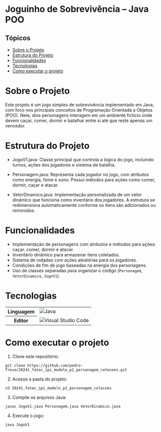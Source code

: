 <h1>Joguinho de Sobrevivência – Java POO</h1>

## Tópicos

- [Sobre o Projeto](#sobre-o-projeto)  
- [Estrutura do Projeto](#estrutura-do-projeto)  
- [Funcionalidades](#funcionalidades)  
- [Tecnologias](#tecnologias)  
- [Como executar o projeto](#como-executar-o-projeto)  

# Sobre o Projeto
Este projeto é um jogo simples de sobrevivência implementado em Java, com foco nos principais conceitos de Programação Orientada a Objetos (POO). Nele, dois personagens interagem em um ambiente fictício onde devem caçar, comer, dormir e batalhar entre si até que reste apenas um vencedor.


# Estrutura do Projeto
- JogoV1.java: Classe principal que controla a lógica do jogo, incluindo turnos, ações dos jogadores e sistema de batalha.

- Personagem.java: Representa cada jogador no jogo, com atributos como energia, fome e sono. Possui métodos para ações como comer, dormir, caçar e atacar.

- VetorDinamico.java: Implementação personalizada de um vetor dinâmico que funciona como inventário dos jogadores. A estrutura se redimensiona automaticamente conforme os itens são adicionados ou removidos.

# Funcionalidades

- Implementação de personagens com atributos e métodos para ações: caçar, comer, dormir e atacar.
- Inventário dinâmico para armazenar itens coletados.
- Sistema de rodadas com ações aleatórias para os jogadores.
- Condições de fim de jogo baseadas na energia dos personagens.
- Uso de classes separadas para organizar o código (`Personagem`, `VetorDinamico`, `JogoV1`).

# Tecnologias
<table align="center">
    <tr>
        <th>
            Linguagem
        </th>
        <td>
            <img alt="Java" src="https://img.shields.io/badge/java-%23ED8B00.svg?style=for-the-badge&logo=java&logoColor=white"/>
        </td>
    </tr>
    <tr>
        <th>
            Editor
        </th>
        <td>
            <img alt="Visual Studio Code" src="https://img.shields.io/badge/Visual%20Studio%20Code-0078d7.svg?style=for-the-badge&logo=visual-studio-code&logoColor=white"/>
        </td>
    </tr>
</table>

# Como executar o projeto

1. Clone este repositório:
```console
git clone https://github.com/pedro-Trovo/20241_fatec_ipi_modelo_p1_personagem_colecoes.git
```
2. Acesse a pasta do projeto:
```console
cd 20241_fatec_ipi_modelo_p1_personagem_colecoes
```
3. Compile os arquivos Java:
```console
javac JogoV1.java Personagem.java VetorDinamico.java
```
4. Execute o jogo:
```console
java JogoV1
```





